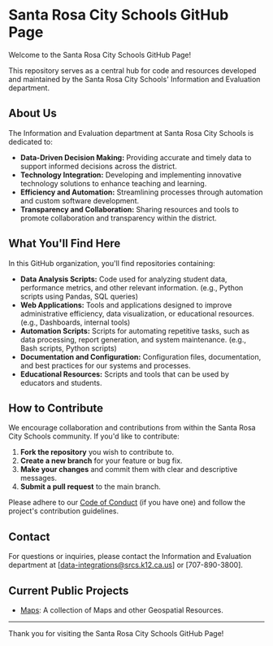 # Santa Rosa City Schools GitHub Page

Welcome to the Santa Rosa City Schools GitHub Page!

This repository serves as a central hub for code and resources developed and maintained by the Santa Rosa City Schools' Information and Evaluation department.

## About Us

The Information and Evaluation department at Santa Rosa City Schools is dedicated to:

* **Data-Driven Decision Making:** Providing accurate and timely data to support informed decisions across the district.
* **Technology Integration:** Developing and implementing innovative technology solutions to enhance teaching and learning.
* **Efficiency and Automation:** Streamlining processes through automation and custom software development.
* **Transparency and Collaboration:** Sharing resources and tools to promote collaboration and transparency within the district.

## What You'll Find Here

In this GitHub organization, you'll find repositories containing:

* **Data Analysis Scripts:** Code used for analyzing student data, performance metrics, and other relevant information. (e.g., Python scripts using Pandas, SQL queries)
* **Web Applications:** Tools and applications designed to improve administrative efficiency, data visualization, or educational resources. (e.g., Dashboards, internal tools)
* **Automation Scripts:** Scripts for automating repetitive tasks, such as data processing, report generation, and system maintenance. (e.g., Bash scripts, Python scripts)
* **Documentation and Configuration:** Configuration files, documentation, and best practices for our systems and processes.
* **Educational Resources:** Scripts and tools that can be used by educators and students.

## How to Contribute

We encourage collaboration and contributions from within the Santa Rosa City Schools community. If you'd like to contribute:

1.  **Fork the repository** you wish to contribute to.
2.  **Create a new branch** for your feature or bug fix.
3.  **Make your changes** and commit them with clear and descriptive messages.
4.  **Submit a pull request** to the main branch.

Please adhere to our [Code of Conduct](link-to-code-of-conduct.md) (if you have one) and follow the project's contribution guidelines.

## Contact

For questions or inquiries, please contact the Information and Evaluation department at [data-integrations@srcs.k12.ca.us] or [707-890-3800].

## Current Public Projects

* [Maps](https://github.com/Santa-Rosa-City-Schools/maps): A collection of Maps and other Geospatial Resources.

---

Thank you for visiting the Santa Rosa City Schools GitHub Page!
